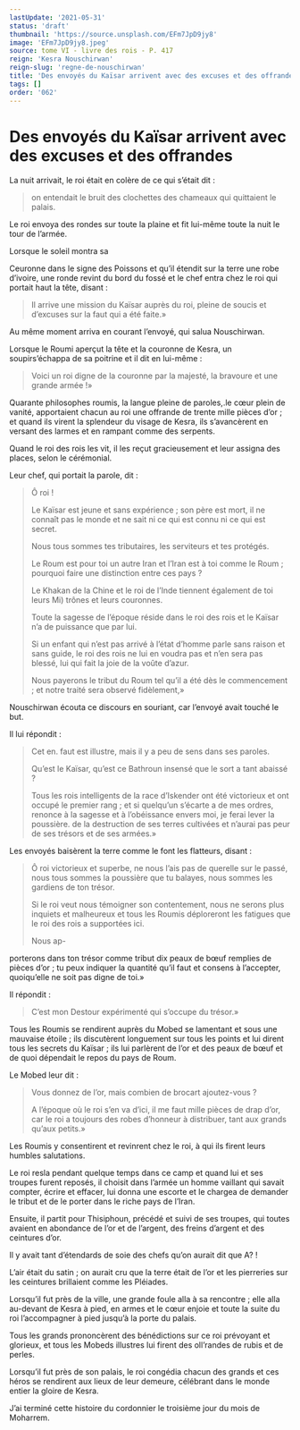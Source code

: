 ```yaml
---
lastUpdate: '2021-05-31'
status: 'draft'
thumbnail: 'https://source.unsplash.com/EFm7JpD9jy8'
image: 'EFm7JpD9jy8.jpeg'
source: tome VI - livre des rois - P. 417
reign: 'Kesra Nouschirwan'
reign-slug: 'regne-de-nouschirwan'
title: 'Des envoyés du Kaïsar arrivent avec des excuses et des offrandes | Le Livre des Rois | Shâhnâmeh'
tags: []
order: '062'
---
```


# Des envoyés du Kaïsar arrivent avec des excuses et des offrandes

La nuit arrivait, le roi était en colère de ce qui s’était dit :

> on entendait le bruit des clochettes des chameaux qui quittaient le palais.

Le roi envoya des rondes sur toute la plaine et fit lui-même toute la nuit le tour de l’armée.

Lorsque le soleil montra sa

Ceuronne dans le signe des Poissons et qu’il étendit sur la terre une robe d’ivoire, une ronde revint du bord du fossé et le chef entra chez le roi qui portait haut la tête, disant :

> Il arrive une mission du Kaïsar auprès du roi, pleine de soucis et d’excuses sur la faut qui a été faite.»

Au même moment arriva en courant l’envoyé, qui salua Nouschirwan.

Lorsque le Roumi aperçut la tête et la couronne de Kesra, un soupirs’échappa de sa poitrine et il dit en lui-même :

> Voici un roi digne de la couronne par la majesté, la bravoure et une grande armée !»

Quarante philosophes roumis, la langue pleine de paroles,.le cœur plein de vanité, apportaient chacun au roi une offrande de trente mille pièces d’or ; et quand ils virent la splendeur du visage de Kesra, ils s’avancèrent en versant des larmes et en rampant comme des serpents.

Quand le roi des rois les vit, il les reçut gracieusement et leur assigna des places, selon le cérémonial.

Leur chef, qui portait la parole, dit :

> Ô roi !
>
> Le Kaïsar est jeune et sans expérience ; son père est mort, il ne connaît pas le monde et ne sait ni ce qui est connu ni ce qui est secret.
>
> Nous tous sommes tes tributaires, les serviteurs et tes protégés.
>
> Le Roum est pour toi un autre Iran et l’Iran est à toi comme le Roum ; pourquoi faire une distinction entre ces pays ?
>
> Le Khakan de la Chine et le roi de l’Inde tiennent également de toi leurs Mi) trônes et leurs couronnes.
>
> Toute la sagesse de l’époque réside dans le roi des rois et le Kaïsar n’a de puissance que par lui.
>
> Si un enfant qui n’est pas arrivé à l’état d’homme parle sans raison et sans guide, le roi des rois ne lui en voudra pas et n’en sera pas blessé, lui qui fait la joie de la voûte d’azur.
>
> Nous payerons le tribut du Roum tel qu’il a été dès le commencement ; et notre traité sera observé fidèlement,»

Nouschirwan écouta ce discours en souriant, car l’envoyé avait touché le but.

Il lui répondit :

> Cet en. faut est illustre, mais il y a peu de sens dans ses paroles.
>
> Qu’est le Kaïsar, qu’est ce Bathroun insensé que le sort a tant abaissé ?
>
> Tous les rois intelligents de la race d’Iskender ont été victorieux et ont occupé le premier rang ; et si quelqu’un s’écarte a de mes ordres, renonce à la sagesse et à l’obéissance envers moi, je ferai lever la poussière. de la destruction de ses terres cultivées et n’aurai pas peur de ses trésors et de ses armées.»

Les envoyés baisèrent la terre comme le font les flatteurs, disant :

> Ô roi victorieux et superbe, ne nous l’ais pas de querelle sur le passé, nous tous sommes la poussière que tu balayes, nous sommes les gardiens de ton trésor.
>
> Si le roi veut nous témoigner son contentement, nous ne serons plus inquiets et malheureux et tous les Roumis déploreront les fatigues que le roi des rois a supportées ici.
>
> Nous ap-
>
> 
porterons dans ton trésor comme tribut dix peaux de bœuf remplies de pièces d’or ; tu peux indiquer la quantité qu’il faut et consens à l’accepter, quoiqu’elle ne soit pas digne de toi.»

Il répondit :

> C’est mon Destour expérimenté qui s’occupe du trésor.»

Tous les Roumis se rendirent auprès du Mobed se lamentant et sous une mauvaise étoile ; ils discutèrent longuement sur tous les points et lui dirent tous les secrets du Kaïsar ; ils lui parlèrent de l’or et des peaux de bœuf et de quoi dépendait le repos du pays de Roum.

Le Mobed leur dit :

> Vous donnez de l’or, mais combien de brocart ajoutez-vous ?
>
> A l’époque où le roi s’en va d’ici, il me faut mille pièces de drap d’or, car le roi a toujours des robes d’honneur à distribuer, tant aux grands qu’aux petits.»

Les Roumis y consentirent et revinrent chez le roi, à qui ils firent leurs humbles salutations.

Le roi resla pendant quelque temps dans ce camp et quand lui et ses troupes furent reposés, il choisit dans l’armée un homme vaillant qui savait compter, écrire et effacer, lui donna une escorte et le chargea de demander le tribut et de le porter dans le riche pays de l’Iran.

Ensuite, il partit pour Thisiphoun, précédé et suivi de ses troupes, qui toutes avaient en abondance de l’or et de l’argent, des freins d’argent et des ceintures d’or.

Il y avait tant d’étendards de soie des chefs qu’on aurait dit que A? !

L’air était du satin ; on aurait cru que la terre était de l’or et les pierreries sur les ceintures brillaient comme les Pléiades.

Lorsqu’il fut près de la ville, une grande foule alla à sa rencontre ; elle alla au-devant de Kesra à pied, en armes et le cœur enjoie et toute la suite du roi l’accompagner à pied jusqu’à la porte du palais.

Tous les grands prononcèrent des bénédictions sur ce roi prévoyant et glorieux, et tous les Mobeds illustres lui firent des oll’randes de rubis et de perles.

Lorsqu’il fut près de son palais, le roi congédia chacun des grands et ces héros se rendirent aux lieux de leur demeure, célébrant dans le monde entier la gloire de Kesra.

J’ai terminé cette histoire du cordonnier le troisième jour du mois de Moharrem.
